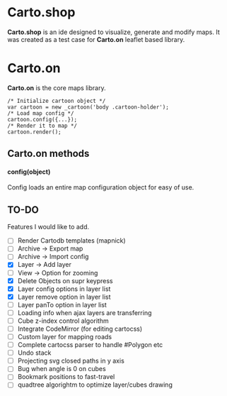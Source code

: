 
Carto.shop
==========

**Carto.shop** is an ide designed to visualize, generate and modify maps. It was created as a test
case for **Carto.on** leaflet based library.


Carto.on
========

**Carto.on** is the core maps library.

```
/* Initialize cartoon object */
var cartoon = new _cartoon('body .cartoon-holder');
/* Load map config */
cartoon.config({...});
/* Render it to map */
cartoon.render();
```

Carto.on methods
--------

#### config(object)
Config loads an entire map configuration object for easy of use.



TO-DO
-----

Features I would like to add.

- [ ] Render Cartodb templates (mapnick)
- [ ] Archive -> Export map
- [ ] Archive -> Import config
- [x] Layer -> Add layer
- [ ] View -> Option for zooming
- [x] Delete Objects on supr keypress
- [x] Layer config options in layer list
- [x] Layer remove option in layer list
- [ ] Layer panTo option in layer list
- [ ] Loading info when ajax layers are transferring
- [ ] Cube z-index control algorithm
- [ ] Integrate CodeMirror (for editing cartocss)
- [ ] Custom layer for mapping roads
- [ ] Complete cartocss parser to handle #Polygon etc
- [ ] Undo stack
- [ ] Projecting svg closed paths in y axis
- [ ] Bug when angle is 0 on cubes
- [ ] Bookmark positions to fast-travel
- [ ] quadtree algorightm to optimize layer/cubes drawing
